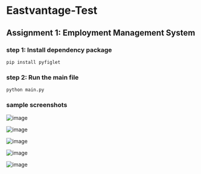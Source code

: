 # Eastvantage-Test

## Assignment 1: Employment Management System

### step 1: Install dependency package
`pip install pyfiglet`

### step 2: Run the main file
`python main.py`

### sample screenshots

![image](https://github.com/sprao-cs/Eastvantage-Test/assets/36626719/3c3ac6b1-d1d3-4267-8160-63f22ffe0dfa)

![image](https://github.com/sprao-cs/Eastvantage-Test/assets/36626719/552a48d8-a58c-48cd-9c53-20b0ec1e395e)

![image](https://github.com/sprao-cs/Eastvantage-Test/assets/36626719/6b91da6f-c147-474f-9562-fbd85add9923)

![image](https://github.com/sprao-cs/Eastvantage-Test/assets/36626719/a4677ecf-9536-4f49-85ce-ee64ca9ab1d7)

![image](https://github.com/sprao-cs/Eastvantage-Test/assets/36626719/e24457eb-3fac-4295-8fe1-3c47934b4e5a)
